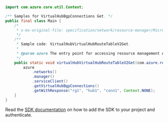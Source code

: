 ```java
import com.azure.core.util.Context;

/** Samples for VirtualHubBgpConnections Get. */
public final class Main {
    /*
     * x-ms-original-file: specification/network/resource-manager/Microsoft.Network/stable/2021-05-01/examples/VirtualHubBgpConnectionGet.json
     */
    /**
     * Sample code: VirtualHubVirtualHubRouteTableV2Get.
     *
     * @param azure The entry point for accessing resource management APIs in Azure.
     */
    public static void virtualHubVirtualHubRouteTableV2Get(com.azure.resourcemanager.AzureResourceManager azure) {
        azure
            .networks()
            .manager()
            .serviceClient()
            .getVirtualHubBgpConnections()
            .getWithResponse("rg1", "hub1", "conn1", Context.NONE);
    }
}
```

Read the [SDK documentation](https://github.com/Azure/azure-sdk-for-java/blob/azure-resourcemanager_2.15.0/sdk/resourcemanager/azure-resourcemanager/README.md) on how to add the SDK to your project and authenticate.
